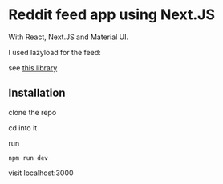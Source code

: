# Reddit feed app using Next.JS

With React, Next.JS and Material UI.

I used lazyload for the feed:

see [this library](https://www.npmjs.com/package/react-infinite-scroll-component)

## Installation

clone the repo

cd into it

run
```
npm run dev
```


visit localhost:3000
